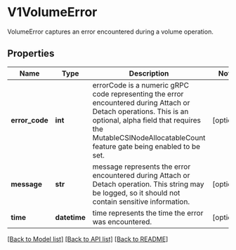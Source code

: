 # V1VolumeError

VolumeError captures an error encountered during a volume operation.

## Properties
Name | Type | Description | Notes
------------ | ------------- | ------------- | -------------
**error_code** | **int** | errorCode is a numeric gRPC code representing the error encountered during Attach or Detach operations.  This is an optional, alpha field that requires the MutableCSINodeAllocatableCount feature gate being enabled to be set. | [optional] 
**message** | **str** | message represents the error encountered during Attach or Detach operation. This string may be logged, so it should not contain sensitive information. | [optional] 
**time** | **datetime** | time represents the time the error was encountered. | [optional] 

[[Back to Model list]](../README.md#documentation-for-models) [[Back to API list]](../README.md#documentation-for-api-endpoints) [[Back to README]](../README.md)



